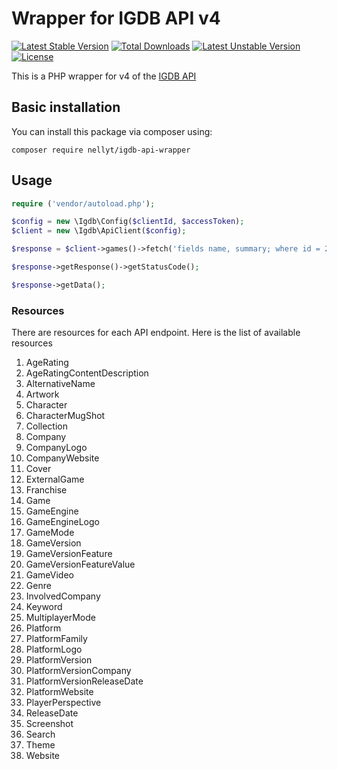# Wrapper for IGDB API v4
[![Latest Stable Version](https://poser.pugx.org/nellyt/igdb-api-wrapper/v)](//packagist.org/packages/nellyt/igdb-api-wrapper)
[![Total Downloads](https://poser.pugx.org/nellyt/igdb-api-wrapper/downloads)](//packagist.org/packages/nellyt/igdb-api-wrapper)
[![Latest Unstable Version](https://poser.pugx.org/nellyt/igdb-api-wrapper/v/unstable)](//packagist.org/packages/nellyt/igdb-api-wrapper)
[![License](https://poser.pugx.org/nellyt/igdb-api-wrapper/license)](//packagist.org/packages/nellyt/igdb-api-wrapper)

This is a PHP wrapper for v4 of the [IGDB API](https://api-docs.igdb.com/#about)

## Basic installation
You can install this package via composer using:
```shell
composer require nellyt/igdb-api-wrapper
```

## Usage
```php
require ('vendor/autoload.php');

$config = new \Igdb\Config($clientId, $accessToken);
$client = new \Igdb\ApiClient($config);

$response = $client->games()->fetch('fields name, summary; where id = 25;');

$response->getResponse()->getStatusCode();

$response->getData();
```

### Resources
There are resources for each API endpoint. Here is the list of available resources
1. AgeRating
2. AgeRatingContentDescription
3. AlternativeName
4. Artwork
5. Character
6. CharacterMugShot
7. Collection
8. Company
9. CompanyLogo
10. CompanyWebsite
11. Cover
12. ExternalGame
13. Franchise
14. Game
15. GameEngine
16. GameEngineLogo
17. GameMode
18. GameVersion
19. GameVersionFeature
20. GameVersionFeatureValue
21. GameVideo
22. Genre
23. InvolvedCompany
24. Keyword
25. MultiplayerMode
26. Platform
27. PlatformFamily
28. PlatformLogo
29. PlatformVersion
30. PlatformVersionCompany
31. PlatformVersionReleaseDate
32. PlatformWebsite
33. PlayerPerspective
34. ReleaseDate
35. Screenshot
36. Search
37. Theme
38. Website
